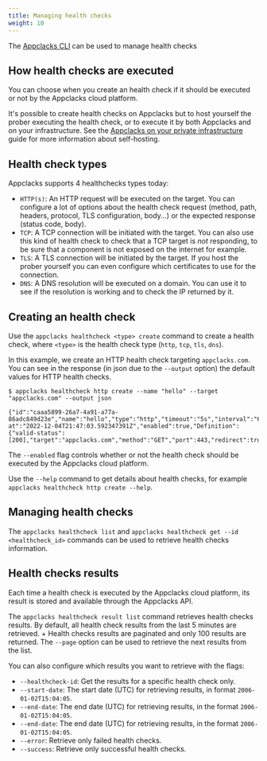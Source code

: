 ```yaml
---
title: Managing health checks
weight: 10
---
```


The [Appclacks CLI](/getting-started/#installing-the-appclacks-cli) can be used to manage health checks

## How health checks are executed

You can choose when you create an health check if it should be executed or not by the Appclacks cloud platform.

It's possible to create health checks on Appclacks but to host yourself the prober executing the health check, or to execute it by both Appclacks and on your infrastructure. See the [Appclacks on your private infrastructure](guides/private-infrastructure/) guide for more information about self-hosting.

## Health check types

Appclacks supports 4 healthchecks types today:

- `HTTP(s)`: An HTTP request will be executed on the target. You can configure a lot of options about the health check request (method, path, headers, protocol, TLS configuration, body...) or the expected response (status code, body).
- `TCP`: A TCP connection will be initiated with the target. You can also use this kind of health check to check that a TCP target is *not* responding, to be sure that a component is not exposed on the internet for example.
- `TLS`: A TLS connection will be initiated by the target. If you host the prober yourself you can even configure which certificates to use for the connection.
- `DNS`: A DNS resolution will be executed on a domain. You can use it to see if the resolution is working and to check the IP returned by it.

## Creating an health check

Use the `appclacks healthcheck <type> create` command to create a health check, where `<type>` is the health check type (`http`, `tcp`, `tls`, `dns`).

In this example, we create an HTTP health check targeting `appclacks.com`. You can see in the response (in json due to the `--output` option) the default values for HTTP health checks.

```
$ appclacks healthcheck http create --name "hello" --target "appclacks.com" --output json

{"id":"caaa5899-26a7-4a91-a77a-86adc849d23e","name":"hello","type":"http","timeout":"5s","interval":"60s","created-at":"2022-12-04T21:47:03.592347391Z","enabled":true,"Definition":{"valid-status":[200],"target":"appclacks.com","method":"GET","port":443,"redirect":true,"protocol":"https"}}
```

The `--enabled` flag controls whether or not the health check should be executed by the Appclacks cloud platform.

Use the `--help` command to get details about health checks, for example `appclacks healthcheck http create --help`.

## Managing health checks

The `appclacks healthcheck list` and `appclacks healthcheck get --id <healthcheck_id>` commands can be used to retrieve health checks information.

## Health checks results

Each time a health check is executed by the Appclacks cloud platform, its result is stored and available through the Appclacks API.

The `appclacks healthcheck result list` command retrieves health checks results. By default, all health check results from the last 5 minutes are retrieved. +
Health checks results are paginated and only 100 results are returned. The `--page` option can be used to retrieve the next results from the list.

You can also configure which results you want to retrieve with the flags:

- `--healthcheck-id`: Get the results for a specific health check only.
- `--start-date`: The start date (UTC) for retrieving results, in format `2006-01-02T15:04:05`.
- `--end-date`: The end date (UTC) for retrieving results, in the format `2006-01-02T15:04:05`.
- `--end-date`: The end date (UTC) for retrieving results, in the format `2006-01-02T15:04:05`.
- `--error`: Retrieve only failed health checks.
- `--success`: Retrieve only successful health checks.

